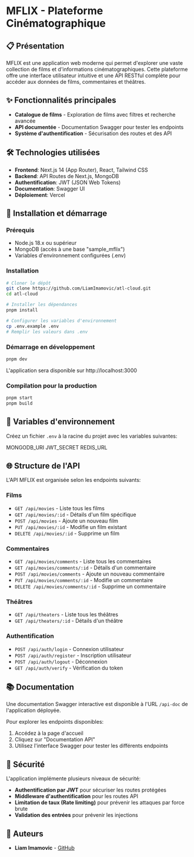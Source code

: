 # MFLIX - Plateforme Cinématographique

## 📋 Présentation

MFLIX est une application web moderne qui permet d'explorer une vaste collection de films et d'informations cinématographiques. Cette plateforme offre une interface utilisateur intuitive et une API RESTful complète pour accéder aux données de films, commentaires et théâtres.

## ✨ Fonctionnalités principales

- **Catalogue de films** - Exploration de films avec filtres et recherche avancée
- **API documentée** - Documentation Swagger pour tester les endpoints
- **Système d'authentification** - Sécurisation des routes et des API

## 🛠️ Technologies utilisées

- **Frontend**: Next.js 14 (App Router), React, Tailwind CSS
- **Backend**: API Routes de Next.js, MongoDB
- **Authentification**: JWT (JSON Web Tokens)
- **Documentation**: Swagger UI
- **Déploiement**: Vercel

## 🚀 Installation et démarrage

### Prérequis

- Node.js 18.x ou supérieur
- MongoDB (accès à une base "sample_mflix")
- Variables d'environnement configurées (.env)

### Installation

```bash
# Cloner le dépôt
git clone https://github.com/LiamImamovic/atl-cloud.git
cd atl-cloud

# Installer les dépendances
pnpm install

# Configurer les variables d'environnement
cp .env.example .env
# Remplir les valeurs dans .env
```

### Démarrage en développement

```bash
pnpm dev
```

L'application sera disponible sur http://localhost:3000

### Compilation pour la production

```bash
pnpm start
pnpm build
```

## 🔑 Variables d'environnement

Créez un fichier `.env` à la racine du projet avec les variables suivantes:

MONGODB_URI
JWT_SECRET
REDIS_URL

## 🌐 Structure de l'API

L'API MFLIX est organisée selon les endpoints suivants:

### Films

- `GET /api/movies` - Liste tous les films
- `GET /api/movies/:id` - Détails d'un film spécifique
- `POST /api/movies` - Ajoute un nouveau film
- `PUT /api/movies/:id` - Modifie un film existant
- `DELETE /api/movies/:id` - Supprime un film

### Commentaires

- `GET /api/movies/comments` - Liste tous les commentaires
- `GET /api/movies/comments/:id` - Détails d'un commentaire
- `POST /api/movies/comments` - Ajoute un nouveau commentaire
- `PUT /api/movies/comments/:id` - Modifie un commentaire
- `DELETE /api/movies/comments/:id` - Supprime un commentaire

### Théâtres

- `GET /api/theaters` - Liste tous les théâtres
- `GET /api/theaters/:id` - Détails d'un théâtre

### Authentification

- `POST /api/auth/login` - Connexion utilisateur
- `POST /api/auth/register` - Inscription utilisateur
- `POST /api/auth/logout` - Déconnexion
- `GET /api/auth/verify` - Vérification du token

## 📚 Documentation

Une documentation Swagger interactive est disponible à l'URL `/api-doc` de l'application déployée.

Pour explorer les endpoints disponibles:

1. Accédez à la page d'accueil
2. Cliquez sur "Documentation API"
3. Utilisez l'interface Swagger pour tester les différents endpoints

## 🔐 Sécurité

L'application implémente plusieurs niveaux de sécurité:

- **Authentification par JWT** pour sécuriser les routes protégées
- **Middleware d'authentification** pour les routes API
- **Limitation de taux (Rate limiting)** pour prévenir les attaques par force brute
- **Validation des entrées** pour prévenir les injections

## 👥 Auteurs

- **Liam Imamovic** - [GitHub](https://github.com/LiamImamovic)
